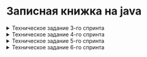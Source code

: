 # Записная книжка на java
<details>
 <summary> Техническое задание 3-го спринта </summary>

Как человек обычно делает покупки? Если ему нужен не один продукт, а несколько, то очень вероятно, что сначала он составит список, чтобы ничего не забыть. Сделать это можно где угодно: на листе бумаги, в приложении для заметок или, например, в сообщении самому себе в мессенджере.

А теперь представьте, что это список не продуктов, а полноценных дел. И не каких-нибудь простых вроде «помыть посуду» или «позвонить бабушке», а сложных — например, «организовать большой семейный праздник» или «купить квартиру». Каждая из таких задач может разбиваться на несколько этапов со своими нюансами и сроками. А если над их выполнением будет работать не один человек, а целая команда, то организация процесса станет ещё сложнее.

## Трекер задач

Как системы контроля версий помогают команде работать с общим кодом, так и трекеры задач позволяют эффективно организовать совместную работу над задачами. Вам предстоит написать бэкенд для такого трекера. В итоге должна получиться программа, отвечающая за формирование модели данных для этой страницы:

Пользователь не будет видеть консоль вашего приложения. Поэтому нужно сделать так, чтобы методы не просто печатали что-то в консоль, но и возвращали объекты нужных типов.
Вы можете добавить консольный вывод для самопроверки в классе Main, но на работу методов он влиять не должен.

## Типы задач
Простейшим кирпичиком такой системы является задача (англ. tasks). У задачи есть следующие свойства:

* Название, кратко описывающее суть задачи (например, «Переезд»).
* Описание, в котором раскрываются детали.
* Уникальный идентификационный номер задачи, по которому её можно будет найти.
* Статус, отображающий её прогресс. Мы будем выделять следующие этапы жизни задачи:
  * NEW — задача только создана, но к её выполнению ещё не приступили.
  * IN_PROGRESS — над задачей ведётся работа.
  * DONE — задача выполнена.
    
Иногда для выполнения какой-нибудь масштабной задачи её лучше разбить на подзадачи (англ. subtask). Большую задачу, которая делится на подзадачи, мы будем называть эпиком (англ. epic).
 
Таким образом, в нашей системе задачи могут быть трёх типов: обычные задачи, эпики и подзадачи. Для них должны выполняться следующие условия:

* Для каждой подзадачи известно, в рамках какого эпика она выполняется.
* Каждый эпик знает, какие подзадачи в него входят.
* Завершение всех подзадач эпика считается завершением эпика.

## Подсказка: как организовать классы для хранения задач

У одной и той же проблемы в программировании может быть несколько решений. К примеру, вам нужно представить в программе три вида связанных сущностей: задачи, подзадачи и эпики. Вы можете завести один абстрактный класс и связать три других с ним. Или создать один не абстрактный класс и двух его наследников. Или сделать три отдельных класса. Задача программиста — не только сделать выбор, но и обосновать его. Вне зависимости от того, по какому пути вы решите пойти, каждое из этих решений будет лучше в одних ситуациях и хуже в других.

На наш взгляд, самым безопасным способом решения этой задачи будет создание публичного не абстрактного класса tasks. TaskTest. Он представляет отдельно стоящую задачу. Далее от него создать два подкласса: tasks. Subtask и tasks. Epic. Такая структура с одной стороны позволит менять свойства сразу всех видов задач, а с другой — оставит пространство для манёвров, если потребуется изменить только одну из них.

## Идентификатор задачи

У каждого типа задач есть идентификатор. Это целое число, уникальное для всех типов задач. По нему мы находим, обновляем, удаляем задачи. При создании задачи менеджер присваивает ей новый идентификатор.

Для генерации идентификаторов можно использовать числовое поле класса менеджер, увеличивая его на 1, когда нужно получить новое значение.

## Менеджер

Кроме классов для описания задач, вам нужно реализовать класс для объекта-менеджера. Он будет запускаться на старте программы и управлять всеми задачами. В нём должны быть реализованы следующие функции:

* Возможность хранить задачи всех типов. Для этого вам нужно выбрать подходящую коллекцию.
* Методы для каждого из типа задач(Задача/Эпик/Подзадача):
   * Получение списка всех задач.
   * Удаление всех задач.
   * Получение по идентификатору.
   * Создание. Сам объект должен передаваться в качестве параметра.
   * Обновление. Новая версия объекта с верным идентификатором передаётся в виде параметра.
   * Удаление по идентификатору.
* Дополнительные методы:
   * Получение списка всех подзадач определённого эпика.
* Управление статусами осуществляется по следующему правилу:
   * Менеджер сам не выбирает статус для задачи. Информация о нём приходит менеджеру вместе с информацией о самой задаче. По этим данным в одних случаях он будет сохранять статус, в других будет рассчитывать.
   * Для эпиков:
      * если у эпика нет подзадач или все они имеют статус NEW, то статус должен быть NEW.
      * если все подзадачи имеют статус DONE, то и эпик считается завершённым — со статусом DONE.
      * во всех остальных случаях статус должен быть IN_PROGRESS.

## Подсказки

### Хранение задач

Итак, вам нужно:
1. Получать задачи по идентификатору.
2. Выводить списки задач разных типов.

Один из способов организовать такое хранение — это присвоить соответствие между идентификатором и задачей при помощи HashMap. Поскольку идентификатор не может повторяться (иначе он не был бы идентификатором), такой подход позволит быстро получать задачу.
Чтобы получать разные типы задач, вы можете создать три HashMap по одной на каждый из видов задач.

### Обновление данных

При обновлении можете считать, что на вход подаётся новый объект, который должен полностью заменить старый. К примеру, метод для обновления эпика может принимать эпик в качестве входных данных public void updateTask(tasks.TaskTest tasks). Если вы храните эпики в HashMap, где ключами являются идентификаторы, то обновление — это запись нового эпика tasks.put(tasks.getId(), tasks)).

### Обновление статуса задачи

Фраза «информация приходит вместе с информацией по задаче» означает, что не существует отдельного метода, который занимался бы только обновлением статуса задачи. Вместо этого статус задачи обновляется вместе с полным обновлением задачи.

### Обновление эпиков

Из описания задачи видно, что эпик не управляет своим статусом самостоятельно. Это значит:
1. Пользователь не должен иметь возможности поменять статус эпика самостоятельно.
2. Когда меняется статус любой подзадачи в эпике, вам необходимо проверить, что статус эпика изменится соответствующим образом. При этом изменение статуса эпика может и не произойти, если в нём, к примеру, всё ещё есть незакрытые задачи.

## И ещё кое-что...

1. Проверка кода называется тестированием. Мы будем подробно рассказывать об этом дальше в курсе. Тем не менее сам процесс тестирования можно начать уже сейчас. Создайте в классе Main метод static void main(String[] args) и внутри него:
   * Создайте 2 задачи, один эпик с 2 подзадачами, а другой эпик с 1 подзадачей.
   * Распечатайте списки эпиков, задач и подзадач, через System.out.println(..)
   * Измените статусы созданных объектов, распечатайте. Проверьте, что статус задачи и подзадачи сохранился, а статус эпика рассчитался по статусам подзадач.
   * И, наконец, попробуйте удалить одну из задач и один из эпиков.
Воспользуйтесь дебаггером, поставляемым вместе со средой разработки, что бы понять логику работы программы и отладить.
2. Не оставляйте в коде мусор — превращённые в комментарии или ненужные куски кода. Это сквозной проект, на его основе вы будете делать несколько следующих домашних заданий.
3. Давайте коммитам осмысленные комментарии: порядок в репозитории и коде — ключ к успеху написания хороших программ.
</details>


<details>
 <summary> Техническое задание 4-го спринта </summary>

## Менеджер теперь интерфейс

Из темы об абстракции и полиморфизме вы узнали, что при проектировании кода полезно разделять требования к желаемой функциональности объектов и то, как эта функциональность реализована. То есть набор методов, который должен быть у объекта, лучше вынести в интерфейс, а реализацию этих методов – в класс, который его реализует. Теперь нужно применить этот принцип к менеджеру задач.
* Класс TaskManager должен стать интерфейсом. В нём нужно собрать список методов, которые должны быть у любого объекта-менеджера. Вспомогательные методы, если вы их создавали, переносить в интерфейс не нужно.
* Созданный ранее класс менеджера нужно переименовать в InMemoryTaskManager. Именно то, что менеджер хранит всю информацию в оперативной памяти, и есть его главное свойство, позволяющее эффективно управлять задачами. Внутри класса должна остаться реализация методов. При этом важно не забыть имплементировать TaskManager, ведь в Java класс должен явно заявить, что он подходит под требования интерфейса.

## Подсказки
### Как быстро сделать TaskManager интерфейсом
Достаточно просто убрать у всех методов блок реализации, а ключевое слово class заменить на interface.
### Что делать с новым классом InMemoryTaskManager
В InMemoryTaskManager нужно скопировать бывшее содержимое класса TaskManager. Чтобы класс реализовывал интерфейс, необходимо после его названия указать ключевое слово implements и имя интерфейса — class InMemoryTaskManager implements TaskManager. Перед реализацией методов интерфейса нужна аннотация @Override.

## История просмотров задач
Добавьте в программу новую функциональность — нужно, чтобы трекер отображал последние просмотренные пользователем задачи. Для этого добавьте метод getHistory() в TaskManager и реализуйте его — он должен возвращать последние 10 просмотренных задач. Просмотром будем считаться вызов у менеджера методов получения задачи по идентификатору  — getTask(), getSubtask() и getEpic(). От повторных просмотров избавляться не нужно.
У метода getHistory() не будет параметров. Это значит, он формирует свой ответ, анализируя исключительно внутреннее состояние полей объекта менеджера. Подумайте, каким образом и какие данные вы запишете в поля менеджера для возможности извлекать из них историю посещений. Так как в истории отображается, к каким задачам было обращение в методах getTask(), getSubtask() и getEpic(), эти данные в полях менеджера будут обновляться при вызове этих трех методов.

Обратите внимание, что просмотрен может быть любой тип задачи. То есть возвращаемый список задач может содержать объект одного из трех типов на любой своей позиции. Чтобы описать ячейку такого списка, нужно вспомнить о полиморфизме и выбрать тип, являющийся общим родителем обоих классов.

## Подсказки
### Как отобразить в коде историю просмотров
История просмотров задач — это упорядоченный набор элементов, для хранения которых отлично подойдёт список. При создании менеджера заведите список для хранения просмотренных задач. Этот список должен обновляться в методах getSubtask() и getEpic() — просмотренные задачи должны добавляться в конец.
### Обновление истории просмотров
Учитывайте, что размер списка для хранения просмотров не должен превышать десяти элементов. Если размер списка исчерпан, из него нужно удалить самый старый элемент — тот который находится в начале списка.
### Где пригодится тип списка просмотренных задач
Для списка просмотренных задач нужен тип TaskTest. Метод getHistory() должен возвращать список именно такого типа. В итоге он будет выглядеть так — List<TaskTest> getHistory(). 

### Утилитарный класс
Со временем в приложении трекера появится несколько реализаций интерфейса TaskManager. Чтобы не зависеть от реализации, создайте утилитарный класс Managers.  На нём будет лежать вся ответственность за создание менеджера задач. То есть Managers должен сам подбирать нужную реализацию TaskManager и возвращать объект правильного типа.
У Managers будет метод getDefault().  При этом вызывающему неизвестен конкретный класс, только то, что объект, который возвращает getDefault(), реализует интерфейс TaskManager.

## Подсказка про getDefault()
Метод getDefault() будет без параметров. Он должен возвращать объект-менеджер, поэтому типом его возвращаемого значения будет TaskManager.

## Статусы задач как перечисление
Так как варианты возможных статусов у задачи ограничены, для их хранения в программе лучше завести перечисляемый тип enum.
Ранее мы использовали для хранения статусов задач тип String — теперь три соответствующих поля в классе нужно объединить в enum с тремя значениями. Не забудьте, что все элементы перечисления принято писать как константы: в верхнем регистре.

## Тестирование вашего решения
Убедитесь, что ваше решение работает! В главном классе воспроизведите несложный пользовательский сценарий:
* создайте несколько задач разного типа.
* вызовите разные методы интерфейса TaskManager и напечатайте историю просмотров после каждого вызова. Если код рабочий, то история просмотров задач будет отображаться корректно.

## Сделайте историю задач интерфейсом
В этом спринте возможности трекера ограничены — в истории просмотров допускается дублирование и она может содержать только десять задач. В следующем спринте вам нужно будет убрать дубли и расширить её размер. Чтобы подготовиться к этому, проведите рефакторинг кода.
Создайте отдельный интерфейс для управления историей просмотров — HistoryManager. У него будет два метода. Первый add(TaskTest tasks) должен помечать задачи как просмотренные, а второй getHistory() — возвращать их список.
Объявите класс InMemoryHistoryManager и перенесите в него часть кода для работы с историей из класса InMemoryTaskManager.  Новый класс InMemoryHistoryManager должен реализовывать интерфейс HistoryManager.
Добавьте в служебный класс Managers статический метод HistoryManager getDefaultHistory().  Он должен возвращать объект InMemoryHistoryManager — историю просмотров.
Проверьте, что теперь InMemoryTaskManager обращается к менеджеру истории через интерфейс HistoryManager и использует реализацию, которую возвращает метод getDefaultHistory().
</details>


<details>
 <summary> Техническое задание 5-го спринта </summary>

## Обратите внимание

Недостаточно реализовать код таким образом, чтобы программа пробегалась по всей истории просмотров и только после этого удаляла предыдущий просмотр. Ведь тогда время работы этой программы будет линейно зависеть от длины истории.
Ваша цель — реализовать функциональность так, чтобы время просмотра задачи никак не зависело от общего количества задач в истории. 

## Интерфейс HistoryManager

У нас уже есть интерфейс, осталось добавить метод void remove(int id) для удаления задачи из просмотра. И реализовать его в классе InMemoryHistoryManager. Добавьте его вызов при удалении задач, чтобы они также удалялись из истории просмотров.

### Подсказка: структура интерфейса HistoryManager

Интерфейс HistoryManager будет иметь следующую структуру.

```
public interface HistoryManager {
    void add(TaskTest tasks);
    void remove(int id);
    List<TaskTest> getHistory();
}
```

## Дальнейшая разработка алгоритма с CustomLinkedList и HashMap

Программа должна запоминать порядок вызовов метода add, ведь именно в этом порядке просмотры будут выстраиваться в истории. Для хранения порядка вызовов удобно использовать список.

Если какая-либо задача просматривалась несколько раз, в истории должен отобразиться только последний просмотр. Предыдущий просмотр должен быть удалён сразу же после появления нового — за O(1). Из темы о списках вы узнали, что константное время выполнения операции может гарантировать связный список LinkedList. Однако эта стандартная реализация в данном случае не подойдёт. Поэтому вам предстоит написать собственную.

CustomLinkedList позволяет удалить элемент из произвольного места за О(1) с одним важным условием — если программа уже дошла до этого места по списку. Чтобы выполнить условие, создайте стандартную HashMap. Её ключом будет id задачи, просмотр которой требуется удалить, а значением — место просмотра этой задачи в списке, то есть узел связного списка. С помощью номера задачи можно получить соответствующий ему узел связного списка и удалить его.

Реализация метода getHistory должна перекладывать задачи из связного списка в ArrayList для формирования ответа.

## Подсказки

### Про CustomLinkedList

Сначала напишите свою реализацию двусвязного списка задач с методами linkLast и getTasks. linkLast будет добавлять задачу в конец этого списка, а getTasks собирать все задачи из него в обычный ArrayList. Убедитесь, что решение работает. Отдельный класс для списка создавать не нужно — реализуйте его прямо в классе InMemoryHistoryManager. А вот отдельный класс Node для узла списка необходимо добавить.

### Про метод removeNode

Добавьте метод removeNode в класс. В качестве параметра этот метод должен принимать объект  Node — узел связного списка и вырезать его.

### Про HashMap

Создайте HashMap — будет достаточно её стандартной реализации. В ключах будут храниться id задач, а в значениях — узлы связного списка. Изначально HashMap пустая. Она будет заполняться по мере добавления новых задач. Напишите реализацию метода add(TaskTest tasks). Теперь с помощью HashMap и метода удаления removeNode метод add(TaskTest tasks) будет быстро удалять задачу из списка, если она там есть, а затем вставлять её в конец двусвязного списка. После добавления задачи не забудьте обновить значение узла в HashMap.

</details>

<details>
 <summary> Техническое задание 6-го спринта </summary>

В этом спринте вы добавите в трекер задач ещё одну полезную опцию. Текущая реализация хранит состояние менеджера в оперативной памяти, из-за этого после перезапуска приложения все нужные нам данные теряются. Решить эту проблему может такой класс менеджера, который будет после каждой операции автоматически сохранять все задачи и их состояние в специальный файл.

Вам предстоит создать вторую реализацию менеджера. У него будет такая же система классов и интерфейсов, как и у нынешнего. Новый и старый менеджеры будут отличаться только деталями реализации методов: один хранит информацию в оперативной памяти, другой — в файле.

## Вторая реализация менеджера

Итак, создайте класс FileBackedTasksManager. В нём вы будете прописывать логику автосохранения в файл. Этот класс, как и InMemoryTasksManager, должен имплементировать интерфейс менеджера TasksManager.

Теперь нужно написать реализацию для нового класса. Если у вас появится желание просто скопировать код из InMemoryTasksManager и дополнить его в нужных местах функцией сохранения в файл, остановитесь! Старайтесь избегать дублирования кода, это признак плохого стиля.

В данном случае есть более изящное решение: можно наследовать FileBackedTasksManager от InMemoryTasksManager и получить от класса-родителя желаемую логику работы менеджера. Останется только дописать в некоторых местах вызовы метода автосохранения.
## Метод автосохранения

Пусть новый менеджер получает файл для автосохранения в своём конструкторе и сохраняет его в поле. Создайте метод save без параметров — он будет сохранять текущее состояние менеджера в указанный файл.

Теперь достаточно переопределить каждую модифицирующую операцию таким образом, чтобы сначала выполнялась версия, унаследованная от предка, а затем — метод save. Например:

```
@Override
public void addSubtask(Subtask subtask) {
    super.addSubtask(subtask);
    save();
}
```

Затем нужно продумать логику метода save. Что он должен сохранять? Все задачи, подзадачи, эпики и историю просмотра любых задач. Для удобства работы рекомендуем выбрать текстовый формат CSV (англ. Comma-Separated Values, «значения, разделённые запятыми»). Тогда файл с сохранёнными данными будет выглядеть так:

```
id,type,name,status,description,epic
1,TASK,Task1,NEW,Description task1,
2,EPIC,Epic2,DONE,Description epic2,
3,SUBTASK,Sub Task2,DONE,Description sub task3,2

2,3 
```

Сначала через запятую перечисляются все поля задач. Ниже находится список задач, каждая из них записана с новой строки. Дальше — пустая строка, которая отделяет задачи от истории просмотров. И заключительная строка — это идентификаторы задач из истории просмотров.

Файл из нашего примера можно прочитать так: в трекер добавлены задача, эпик и подзадача. Эпик и подзадача просмотрены и выполнены. Задача осталась в состоянии новой и не была просмотрена.

## Как сохранять задачи в файл и считывать их из него

 * Создайте enum с типами задач.
 * Напишите метод сохранения задачи в строку String toString(TaskTest task) или переопределите базовый.
 * Напишите метод создания задачи из строки TaskTest fromString(String value).
 * Напишите статические методы static String historyToString(HistoryManager manager) и static List<Integer> historyFromString(String value) для сохранения и восстановления менеджера истории из CSV.

## Как прочитать файл

В Java есть несколько способов чтения файлов. Вы можете использовать такой:

```
Files.readString(Path.of(path)); 
```

## Проверка работы нового менеджера

Исключения вида IOException нужно отлавливать внутри метода save и кидать собственное непроверяемое исключение ManagerSaveException. Благодаря этому можно не менять сигнатуру методов интерфейса менеджера.

Мы исходим из того, что наш менеджер работает в идеальных условиях. Над ним не совершаются недопустимые операции, и все его действия со средой (например, сохранение файла) завершаются успешно.

Помимо метода сохранения создайте статический метод static FileBackedTasksManager  loadFromFile(File file), который будет восстанавливать данные менеджера из файла при запуске программы. Не забудьте убедиться, что новый менеджер задач работает так же, как предыдущий. И проверьте работу сохранения и восстановления менеджера из файла (сериализацию).

</details>
